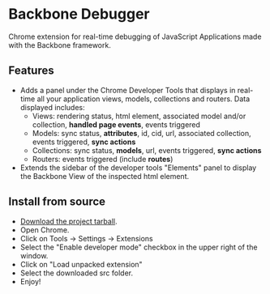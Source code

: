 Backbone Debugger
=================

Chrome extension for real-time debugging of JavaScript Applications made with the Backbone framework.

Features
--------
* Adds a panel under the Chrome Developer Tools that displays in real-time all your application views, models, collections and routers. Data displayed includes:
    * Views: rendering status, html element, associated model and/or collection, **handled page events**, events triggered
    * Models: sync status, **attributes**, id, cid, url, associated collection, events triggered, **sync actions**
    * Collections: sync status, **models**, url, events triggered, **sync actions**
    * Routers: events triggered (include **routes**)
* Extends the sidebar of the developer tools "Elements" panel to display the Backbone View of the inspected html element.

Install from source
--------
* [Download the project tarball](https://github.com/Maluen/Backbone-Debugger/archive/master.zip).
* Open Chrome.
* Click on Tools -> Settings -> Extensions
* Select the "Enable developer mode" checkbox in the upper right of the window.
* Click on "Load unpacked extension"
* Select the downloaded src folder.
* Enjoy!
